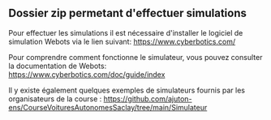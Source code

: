 ## Dossier zip permetant d'effectuer simulations
Pour effectuer les simulations il est nécessaire d'installer le logiciel de simulation Webots via le lien suivant: https://www.cyberbotics.com/

Pour comprendre comment fonctionne le simulateur, vous pouvez consulter la documentation de Webots: https://www.cyberbotics.com/doc/guide/index

Il y existe également quelques exemples de simulateurs fournis par les organisateurs de la course : https://github.com/ajuton-ens/CourseVoituresAutonomesSaclay/tree/main/Simulateur
